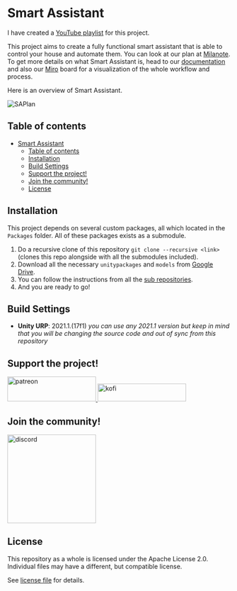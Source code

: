 # Smart Assistant

I have created a [YouTube playlist](https://www.youtube.com/watch?v=ncER2nHWTko&list=PLlnBGPe6GFdMxJwR8YXo_GfE1LtnTZfbk) for this project.

This project aims to create a fully functional smart assistant that is able to control your house and automate them. 
You can look at our plan at [Milanote](https://app.milanote.com/1KPrwu1FVZ7S2G?p=UGrY3QR3ztP).
To get more details on what Smart Assistant is, head to our [documentation](https://docs.google.com/document/d/1VVpCAUW7GcWCcOrWAtEkXxx1AH59J9e59fqEaYfNGSw/edit?usp=sharing) and also our [Miro](https://miro.com/welcomeonboard/N49aNY6BBYnq58GVk5gkTm2Vzg7k4OVYFuFsTSrVD7O4zjHOaLg5PMvg2Ut1rYHG) board for a visualization of the whole workflow and process.

Here is an overview of Smart Assistant.

![SAPlan](Pictures/SAPlan.png)

## Table of contents
- [Smart Assistant](#smart-assistant)
  - [Table of contents](#table-of-contents)
  - [Installation](#installation)
  - [Build Settings](#build-settings)
  - [Support the project!](#support-the-project)
  - [Join the community!](#join-the-community)
  - [License](#license)

## Installation

This project depends on several custom packages, all which located in the `Packages` folder. All of these packages exists as a submodule.

1. Do a recursive clone of this repository `git clone --recursive <link>` (clones this repo alongside with all the submodules included).
2. Download all the necessary `unitypackages` and `models` from [Google Drive](https://drive.google.com/drive/u/0/folders/1WOaWVwdCD9p0oq7S3atoJfLt9V0HND1u).
3. You can follow the instructions from all the [sub repositories](./.gitmodules).
4. And you are ready to go!

## Build Settings

- **Unity URP**: 2021.1.(17f1) *you can use any 2021.1 version but keep in mind that you will be changing the source code and out of sync from this repository*

## Support the project!

<a href="https://www.patreon.com/voxelltech" target="_blank">
  <img src="https://teaprincesschronicles.files.wordpress.com/2020/03/support-me-on-patreon.png" alt="patreon" width="200px" height="56px"/>
</a>

<a href ="https://ko-fi.com/voxelltech" target="_blank">
  <img src="https://uploads-ssl.webflow.com/5c14e387dab576fe667689cf/5cbed8a4cf61eceb26012821_SupportMe_red.png" alt="kofi" width="200px" height="40px"/>
</a>

## Join the community!

<a href ="https://discord.gg/WDBnuNH" target="_blank">
  <img src="https://gist.githubusercontent.com/nixon-voxell/e7ba303906080ffdf65b106f684801b5/raw/65b0338d5f4e82f700d3c9f14ec9fc62f3fd278e/JoinVXDiscord.svg" alt="discord" width="200px" height="200px"/>
</a>

## License

This repository as a whole is licensed under the Apache License 2.0. Individual files may have a different, but compatible license.

See [license file](./LICENSE) for details.
